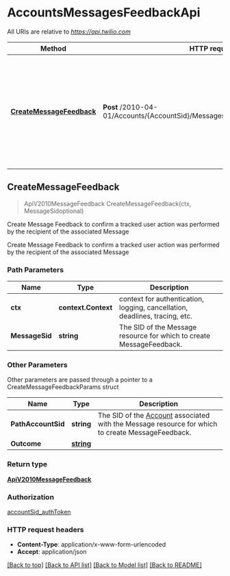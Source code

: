 # AccountsMessagesFeedbackApi

All URIs are relative to *https://api.twilio.com*

Method | HTTP request | Description
------------- | ------------- | -------------
[**CreateMessageFeedback**](AccountsMessagesFeedbackApi.md#CreateMessageFeedback) | **Post** /2010-04-01/Accounts/{AccountSid}/Messages/{MessageSid}/Feedback.json | Create Message Feedback to confirm a tracked user action was performed by the recipient of the associated Message



## CreateMessageFeedback

> ApiV2010MessageFeedback CreateMessageFeedback(ctx, MessageSidoptional)

Create Message Feedback to confirm a tracked user action was performed by the recipient of the associated Message

Create Message Feedback to confirm a tracked user action was performed by the recipient of the associated Message

### Path Parameters


Name | Type | Description
------------- | ------------- | -------------
**ctx** | **context.Context** | context for authentication, logging, cancellation, deadlines, tracing, etc.
**MessageSid** | **string** | The SID of the Message resource for which to create MessageFeedback.

### Other Parameters

Other parameters are passed through a pointer to a CreateMessageFeedbackParams struct


Name | Type | Description
------------- | ------------- | -------------
**PathAccountSid** | **string** | The SID of the [Account](https://www.twilio.com/docs/iam/api/account) associated with the Message resource for which to create MessageFeedback.
**Outcome** | [**string**](string.md) | 

### Return type

[**ApiV2010MessageFeedback**](ApiV2010MessageFeedback.md)

### Authorization

[accountSid_authToken](../README.md#accountSid_authToken)

### HTTP request headers

- **Content-Type**: application/x-www-form-urlencoded
- **Accept**: application/json

[[Back to top]](#) [[Back to API list]](../README.md#documentation-for-api-endpoints)
[[Back to Model list]](../README.md#documentation-for-models)
[[Back to README]](../README.md)

